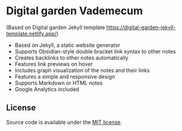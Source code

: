 
# Digital garden Vademecum
(Based on Digital garden Jekyll template https://digital-garden-jekyll-template.netlify.app/)



- Based on Jekyll, a static website generator
- Supports Obsidian-style double bracket link syntax to other notes
- Creates backlinks to other notes automatically
- Features link previews on hover
- Includes graph visualization of the notes and their links
- Features a simple and responsive design
- Supports Markdown or HTML notes
- Google Analytics included


## License

Source code is available under the [MIT license](LICENSE.md).
